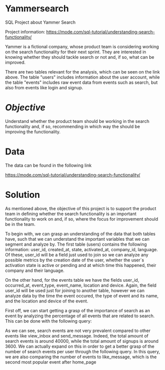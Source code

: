 # Yammersearch

SQL Project about Yammer Search

Project information: https://mode.com/sql-tutorial/understanding-search-functionality/

Yammer is a fictional company, whose product team is considering working on the search functionality for their next sprint. They are interested in knowing whether they should tackle search or not and, if so, what can be improved.

There are two tables relevant for the analysis, which can be seen on the link above. The table "users" includes information about the user account, while the table "events" includes raw event data from events such as search, but also from events like login and signup.

# *Objective* 

Understand whether the product team should be working in the search functionality and, if so, recommending in which way the should be improving the functionality.

# Data

The data can be found in the following link

 https://mode.com/sql-tutorial/understanding-search-functionality/
 
 
 # Solution 
 
 As mentioned above, the objective of this project is to support the product team in defining whether the search functionality is an important functionality to work on and, if so, where the focus for improvement should be in the team.
 
 To begin with, we can grasp an understanding of the data that both tables have, such that we can understand the important variables that we can segment and analyze by. The first table (users) contains the following information: user_id, created_at, state, activated_at, company_id, language. Of these, user_id will be a field just used to join so we can analyze any possible metrics by the creation date of the user, whether the user´s activation state is active or pending and at which time this happened, their company and their language.
 
 On the other hand, for the events table we have the fields user_id, occurred_at, event_type, event_name, location and device. Again, the field user_id will be used just for joining to another table, however we can analyze data by the time the event occured, the type of event and its name, and the location and device of the event.
 
 First off, we can start getting a grasp of the importance of search as an event by analyzing the percentage of all events that are related to search. This can be done with the following query:
 
 
 As we can see, search events are not very prevalent compared to other events like view_inbox and send_message. Indeed, the total amount of search events is around 40000, while the total amount of signups is around 3600. We can actually expand on this in order to get a better grasp of the number of search events per user through the following query. In this query, we are also comparing the number of events to like_message, which is the second most popular event after home_page



